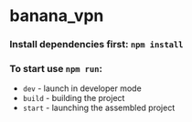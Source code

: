 # banana_vpn

### Install dependencies first: `npm install`

### To start use `npm run`:
- `dev` - launch in developer mode
- `build` - building the project
- `start` - launching the assembled project
